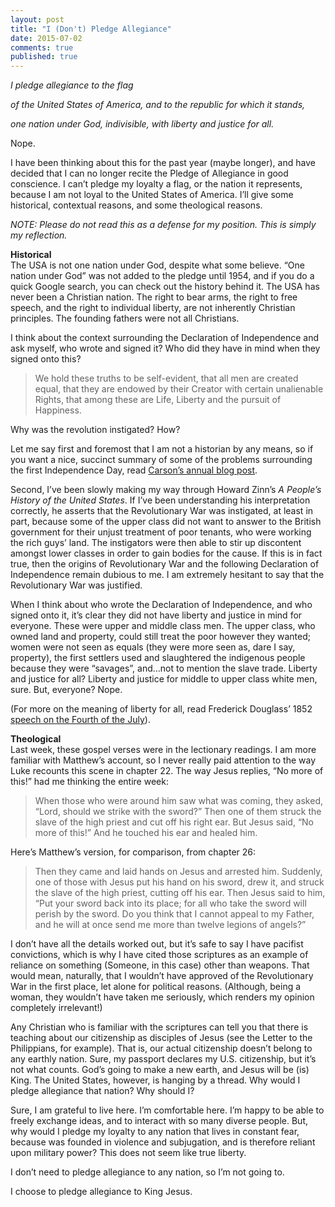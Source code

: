 ```yaml
---
layout: post
title: "I (Don't) Pledge Allegiance"
date: 2015-07-02
comments: true
published: true
---
```



*I pledge allegiance to the flag*

*of the United States of America, and to the republic for which it stands,*

*one nation under God, indivisible, with liberty and justice for all.*

Nope.

I have been thinking about this for the past year (maybe longer), and have decided that I can no longer recite the Pledge of Allegiance in good conscience. I can’t pledge my loyalty a flag, or the nation it represents, because I am not loyal to the United States of America. I’ll give some historical, contextual reasons, and some theological reasons.

*NOTE: Please do not read this as a defense for my position. This is simply my reflection.*

**Historical**  
The USA is not one nation under God, despite what some believe. “One nation under God” was not added to the pledge until 1954, and if you do a quick Google search, you can check out the history behind it. The USA has never been a Christian nation. The right to bear arms, the right to free speech, and the right to individual liberty, are not inherently Christian principles. The founding fathers were not all Christians.

I think about the context surrounding the Declaration of Independence and ask myself, who wrote and signed it? Who did they have in mind when they signed onto this?

>We hold these truths to be self-evident, that all men are created equal, that they are endowed by their Creator with certain unalienable Rights, that among these are Life, Liberty and the pursuit of Happiness.

Why was the revolution instigated? How?

Let me say first and foremost that I am not a historian by any means, so if you want a nice, succinct summary of some of the problems surrounding the first Independence Day, read [Carson’s annual blog post](http://universityabbey.org/blog/seventh-annual-debunking-the-fourth/).

Second, I’ve been slowly making my way through Howard Zinn’s _A People’s History of the United States_. If I’ve been understanding his interpretation correctly, he asserts that the Revolutionary War was instigated, at least in part, because some of the upper class did not want to answer to the British government for their unjust treatment of poor tenants, who were working the rich guys’ land. The instigators were then able to stir up discontent amongst lower classes in order to gain bodies for the cause. If this is in fact true, then the origins of Revolutionary War and the following Declaration of Independence remain dubious to me. I am extremely hesitant to say that the Revolutionary War was justified.

When I think about who wrote the Declaration of Independence, and who signed onto it, it’s clear they did not have liberty and justice in mind for everyone. These were upper and middle class men. The upper class, who owned land and property, could still treat the poor however they wanted; women were not seen as equals (they were more seen as, dare I say, property), the first settlers used and slaughtered the indigenous people because they were “savages”, and...not to mention the slave trade. Liberty and justice for all? Liberty and justice for middle to upper class white men, sure. But, everyone? Nope.

(For more on the meaning of liberty for all, read Frederick Douglass’ 1852 [speech on the Fourth of the July](https://www.lib.rochester.edu/index.cfm?PAGE=2945)).

**Theological**  
Last week, these gospel verses were in the lectionary readings. I am more familiar with Matthew’s account, so I never really paid attention to the way Luke recounts this scene in chapter 22. The way Jesus replies, “No more of this!” had me thinking the entire week:

>When those who were around him saw what was coming, they asked, “Lord, should we strike with the sword?” Then one of them struck the slave of the high priest and cut off his right ear.  But Jesus said, “No more of this!” And he touched his ear and healed him.

Here’s Matthew’s version, for comparison, from chapter 26:

>Then they came and laid hands on Jesus and arrested him. Suddenly, one of those with Jesus put his hand on his sword, drew it, and struck the slave of the high priest, cutting off his ear. Then Jesus said to him, “Put your sword back into its place; for all who take the sword will perish by the sword. Do you think that I cannot appeal to my Father, and he will at once send me more than twelve legions of angels?”

I don’t have all the details worked out, but it’s safe to say I have pacifist convictions, which is why I have cited those scriptures as an example of reliance on something (Someone, in this case) other than weapons. That would mean, naturally, that I wouldn’t have approved of the Revolutionary War in the first place, let alone for political reasons. (Although, being a woman, they wouldn’t have taken me seriously, which renders my opinion completely irrelevant!)

Any Christian who is familiar with the scriptures can tell you that there is teaching about our citizenship as disciples of Jesus (see the Letter to the Philippians, for example). That is, our actual citizenship doesn’t belong to any earthly nation. Sure, my passport declares my U.S. citizenship, but it’s not what counts. God’s going to make a new earth, and Jesus will be (is) King. The United States, however, is hanging by a thread. Why would I pledge allegiance that nation? Why should I?

Sure, I am grateful to live here. I’m comfortable here. I’m happy to be able to freely exchange ideas, and to interact with so many diverse people. But, why would I pledge my loyalty to any nation that lives in constant fear, because was founded in violence and subjugation, and is therefore reliant upon military power? This does not seem like true liberty.

I don’t need to pledge allegiance to any nation, so I’m not going to.

I choose to pledge allegiance to King Jesus.
